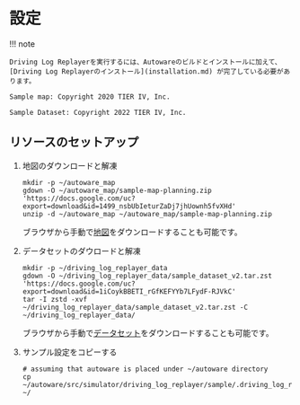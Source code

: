 # 設定

!!! note

    Driving Log Replayerを実行するには、Autowareのビルドとインストールに加えて、[Driving Log Replayerのインストール](installation.md) が完了している必要があります。

    Sample map: Copyright 2020 TIER IV, Inc.

    Sample Dataset: Copyright 2022 TIER IV, Inc.

## リソースのセットアップ

1. 地図のダウンロードと解凍

   ```shell
   mkdir -p ~/autoware_map
   gdown -O ~/autoware_map/sample-map-planning.zip 'https://docs.google.com/uc?export=download&id=1499_nsbUbIeturZaDj7jhUownh5fvXHd'
   unzip -d ~/autoware_map ~/autoware_map/sample-map-planning.zip
   ```

   ブラウザから手動で[地図](https://drive.google.com/file/d/1499_nsbUbIeturZaDj7jhUownh5fvXHd/view)をダウンロードすることも可能です。

2. データセットのダウロードと解凍

   ```shell
   mkdir -p ~/driving_log_replayer_data
   gdown -O ~/driving_log_replayer_data/sample_dataset_v2.tar.zst 'https://docs.google.com/uc?export=download&id=1iCoykBBETI_rGfKEFYYb7LFydF-RJVkC'
   tar -I zstd -xvf ~/driving_log_replayer_data/sample_dataset_v2.tar.zst -C ~/driving_log_replayer_data/
   ```

   ブラウザから手動で[データセット](https://drive.google.com/file/d/1iCoykBBETI_rGfKEFYYb7LFydF-RJVkC/view)をダウンロードすることも可能です。

3. サンプル設定をコピーする

   ```shell
   # assuming that autoware is placed under ~/autoware directory
   cp ~/autoware/src/simulator/driving_log_replayer/sample/.driving_log_replayer.config.toml ~/
   ```
